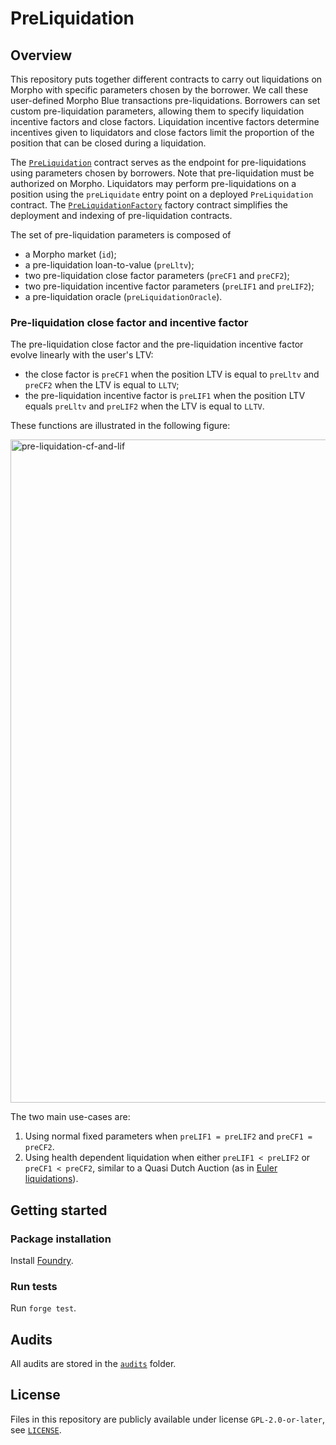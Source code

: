 # PreLiquidation

## Overview

This repository puts together different contracts to carry out liquidations on Morpho with specific parameters chosen by the borrower.
We call these user-defined Morpho Blue transactions pre-liquidations.
Borrowers can set custom pre-liquidation parameters, allowing them to specify liquidation incentive factors and close factors.
Liquidation incentive factors determine incentives given to liquidators and close factors limit the proportion of the position that can be closed during a liquidation.

The [`PreLiquidation`](./src/PreLiquidation.sol) contract serves as the endpoint for pre-liquidations using parameters chosen by borrowers.
Note that pre-liquidation must be authorized on Morpho. Liquidators may perform pre-liquidations on a position using the `preLiquidate` entry point on a deployed `PreLiquidation` contract.
The [`PreLiquidationFactory`](./src/PreLiquidationFactory.sol) factory contract simplifies the deployment and indexing of pre-liquidation contracts.

The set of pre-liquidation parameters is composed of

- a Morpho market (`id`);
- a pre-liquidation loan-to-value (`preLltv`);
- two pre-liquidation close factor parameters (`preCF1` and `preCF2`);
- two pre-liquidation incentive factor parameters (`preLIF1` and `preLIF2`);
- a pre-liquidation oracle (`preLiquidationOracle`).

### Pre-liquidation close factor and incentive factor

The pre-liquidation close factor and the pre-liquidation incentive factor evolve linearly with the user's LTV:

- the close factor is `preCF1` when the position LTV is equal to `preLltv` and `preCF2` when the LTV is equal to `LLTV`;
- the pre-liquidation incentive factor is `preLIF1` when the position LTV equals `preLltv` and `preLIF2` when the LTV is equal to `LLTV`.

These functions are illustrated in the following figure:

<img width="1061" alt="pre-liquidation-cf-and-lif" src="https://github.com/user-attachments/assets/0c11c961-a046-4701-9063-9f6b84a6c3b2">

The two main use-cases are:

1. Using normal fixed parameters when `preLIF1 = preLIF2` and `preCF1 = preCF2`.
2. Using health dependent liquidation when either `preLIF1 < preLIF2` or `preCF1 < preCF2`, similar to a Quasi Dutch Auction (as in [Euler liquidations](https://docs-v1.euler.finance/getting-started/white-paper#liquidations)).

## Getting started

### Package installation

Install [Foundry](https://book.getfoundry.sh/getting-started/installation).

### Run tests

Run `forge test`.

## Audits

All audits are stored in the [`audits`](./audits) folder.

## License

Files in this repository are publicly available under license `GPL-2.0-or-later`, see [`LICENSE`](./LICENSE).